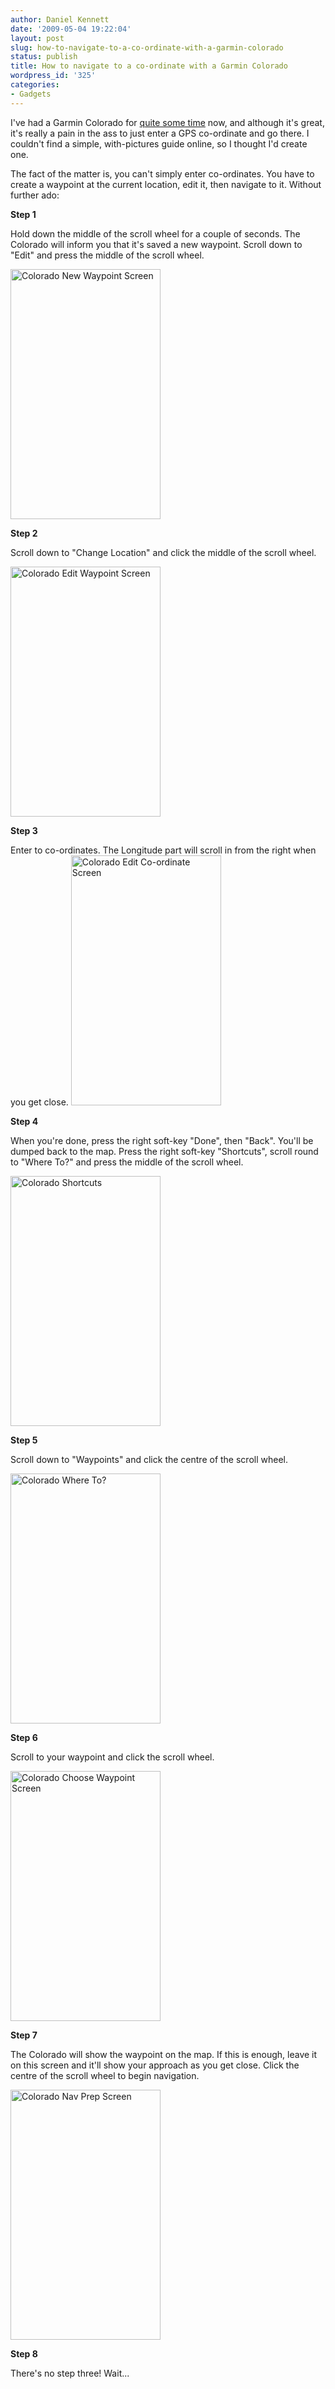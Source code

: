 ```yaml
---
author: Daniel Kennett
date: '2009-05-04 19:22:04'
layout: post
slug: how-to-navigate-to-a-co-ordinate-with-a-garmin-colorado
status: publish
title: How to navigate to a co-ordinate with a Garmin Colorado
wordpress_id: '325'
categories:
- Gadgets
---
```


I've had a Garmin Colorado for <a href="http://ikennd.ac/blog/2008/05/gps-for-fun/" target="_top">quite some time</a> now, and although it's great, it's really a pain in the ass to just enter a GPS co-ordinate and go there. I couldn't find a simple, with-pictures guide online, so I thought I'd create one.

The fact of the matter is, you can't simply enter co-ordinates. You have to create a waypoint at the current location, edit it, then navigate to it. Without further ado:

<strong>Step 1</strong>

Hold down the middle of the scroll wheel for a couple of seconds. The Colorado will inform you that it's saved a new waypoint. Scroll down to "Edit" and press the middle of the scroll wheel.

<img class="aligncenter size-full wp-image-326" title="Colorado New Waypoint Screen" src="http://ikennd.ac/pictures/for_posts/2009/05/step1.png" alt="Colorado New Waypoint Screen" width="240" height="400" />

<!--more-->

<strong>Step 2</strong>

Scroll down to "Change Location" and click the middle of the scroll wheel.

<img class="aligncenter size-full wp-image-327" title="Colorado Edit Waypoint Screen" src="http://ikennd.ac/pictures/for_posts/2009/05/step2.png" alt="Colorado Edit Waypoint Screen" width="240" height="400" />

<strong>Step 3</strong>

Enter to co-ordinates. The Longitude part will scroll in from the right when you get close.
<img class="aligncenter size-full wp-image-328" title="Colorado Edit Co-ordinate Screen" src="http://ikennd.ac/pictures/for_posts/2009/05/step3.png" alt="Colorado Edit Co-ordinate Screen" width="240" height="400" />

<strong>Step 4</strong>

When you're done, press the right soft-key "Done", then "Back". You'll be dumped back to the map. Press the right soft-key "Shortcuts", scroll round to "Where To?" and press the middle of the scroll wheel.

<img class="aligncenter size-full wp-image-329" title="Colorado Shortcuts" src="http://ikennd.ac/pictures/for_posts/2009/05/step4.png" alt="Colorado Shortcuts" width="240" height="400" />

<strong>Step 5</strong>

Scroll down to "Waypoints" and click the centre of the scroll wheel.

<img class="aligncenter size-full wp-image-330" title="Colorado Where To?" src="http://ikennd.ac/pictures/for_posts/2009/05/step5.png" alt="Colorado Where To?" width="240" height="400" />

<strong>Step 6</strong>

Scroll to your waypoint and click the scroll wheel.

<img class="aligncenter size-full wp-image-331" title="Colorado Choose Waypoint Screen" src="http://ikennd.ac/pictures/for_posts/2009/05/step6.png" alt="Colorado Choose Waypoint Screen" width="240" height="400" />

<strong>Step 7</strong>

The Colorado will show the waypoint on the map. If this is enough, leave it on this screen and it'll show your approach as you get close. Click the centre of the scroll wheel to begin navigation.

<img class="aligncenter size-full wp-image-332" title="Colorado Nav Prep Screen" src="http://ikennd.ac/pictures/for_posts/2009/05/step7.png" alt="Colorado Nav Prep Screen" width="240" height="400" />

<strong>Step 8</strong>

There's no step three! Wait...